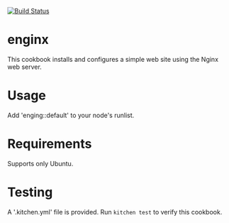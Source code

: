 [![Build Status](https://travis-ci.org/egresh/nginx.svg?branch=master)](https://travis-ci.org/egresh/nginx)

# enginx

This cookbook installs and configures a simple web site using the Nginx web server.

Usage
=====
Add 'enging::default' to your node's runlist.

Requirements
============
Supports only Ubuntu.

Testing
=======
A '.kitchen.yml' file is provided. Run `kitchen test` to verify this cookbook.
